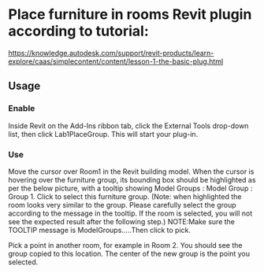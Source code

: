 # Place furniture in rooms Revit plugin according to tutorial:
https://knowledge.autodesk.com/support/revit-products/learn-explore/caas/simplecontent/content/lesson-1-the-basic-plug.html

## Usage 
### Enable
Inside Revit on the Add-Ins ribbon tab, click the External Tools drop-down list, then click Lab1PlaceGroup. This will start your plug-in.

### Use
Move the cursor over Room1 in the Revit building model. When the cursor is hovering over the furniture group, its bounding box should be highlighted as per the below picture, with a tooltip showing Model Groups : Model Group : Group 1. Click to select this furniture group. (Note: when highlighted the room looks very similar to the group. Please carefully select the group according to the message in the tooltip. If the room is selected, you will not see the expected result after the following step.)
NOTE:Make sure the TOOLTIP message is ModelGroups…..Then click to pick.

Pick a point in another room, for example in Room 2. You should see the group copied to this location. The center of the new group is the point you selected.



